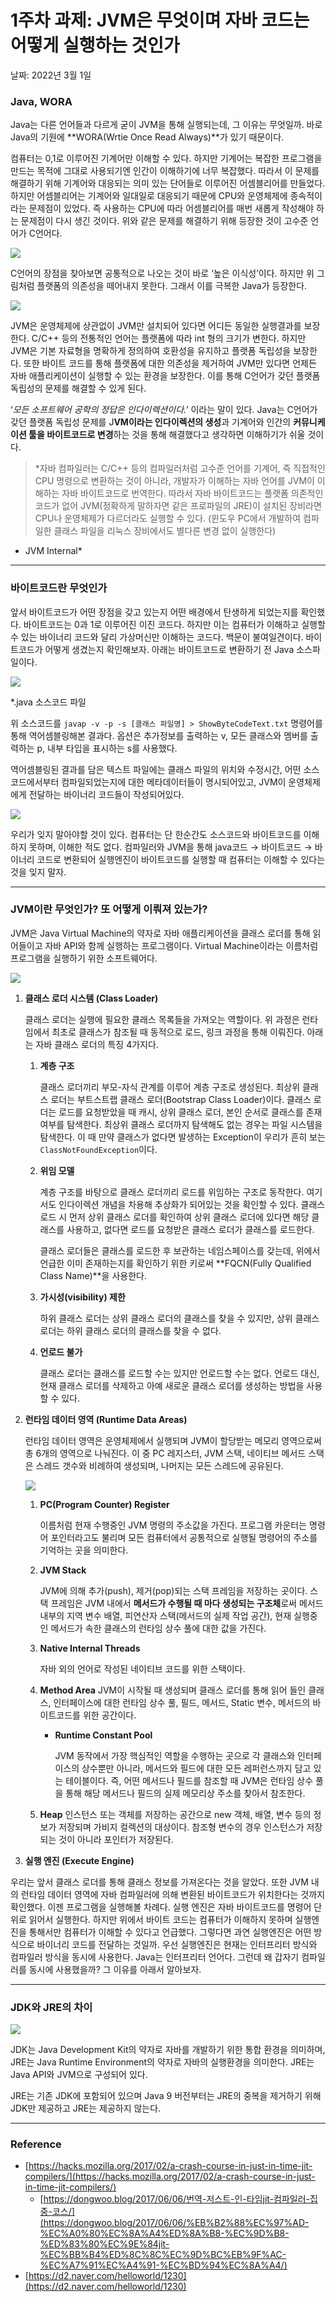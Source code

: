 # 1주차 과제: JVM은 무엇이며 자바 코드는 어떻게 실행하는 것인가

날짜: 2022년 3월 1일

### Java, WORA

Java는 다른 언어들과 다르게 굳이 JVM을 통해 실행되는데, 그 이유는 무엇일까. 바로 Java의 기원에 **WORA(Wrtie Once Read Always)**가 있기 때문이다. 

컴퓨터는 0,1로 이루어진 기계어만 이해할 수 있다. 하지만 기계어는 복잡한 프로그램을 만드는 목적에 그대로 사용되기엔 인간이 이해하기에 너무 복잡했다. 따라서 이 문제를 해결하기 위해 기계어와 대응되는 의미 있는 단어들로 이루어진 어셈블리어를 만들었다. 하지만 어셈블리어는 기계어와 일대일로 대응되기 때문에 CPU와 운영체제에 종속적이라는 문제점이 있었다. 즉 사용하는 CPU에 따라 어셈블리어를 매번 새롭게 작성해야 하는 문제점이 다시 생긴 것이다. 위와 같은 문제를 해결하기 위해 등장한 것이 고수준 언어가 C언어다.

<img src="img/c-platform.png">


C언어의 장점을 찾아보면 공통적으로 나오는 것이 바로 ‘높은 이식성’이다. 하지만 위 그림처럼 플랫폼의 의존성을 떼어내지 못한다. 그래서 이를 극복한 Java가 등장한다.

<img src="img/c-platform.png">

JVM은 운영체제에 상관없이 JVM만 설치되어 있다면 어디든 동일한 실행결과를 보장한다. C/C++ 등의 전통적인 언어는 플랫폼에 따라 int 형의 크기가 변한다. 하지만 JVM은 기본 자료형을 명확하게 정의하여 호환성을 유지하고 플랫폼 독립성을 보장한다. 또한 바이트 코드를 통해 플랫폼에 대한 의존성을 제거하여 JVM만 있다면 언제든 자바 애플리케이션이 실행할 수 있는 환경을 보장한다. 이를 통해 C언어가 갖던 플랫폼 독립성의 문제를 해결할 수 있게 된다. 

‘*모든 소프트웨어 공학의 정답은 인다이렉션이다.’* 이라는 말이 있다. Java는 C언어가 갖던 플랫폼 독립성 문제를 J**VM이라는 인다이렉션의 생성**과 기계어와 인간의 **커뮤니케이션 툴을 바이트코드로 변경**하는 것을 통해 해결했다고 생각하면 이해하기가 쉬울 것이다.

> *자바 컴파일러는 C/C++ 등의 컴파일러처럼 고수준 언어를 기계어, 즉 직접적인 CPU 명령으로 변환하는 것이 아니라, 개발자가 이해하는 자바 언어를 JVM이 이해하는 자바 바이트코드로 번역한다. 따라서 자바 바이트코드는 플랫폼 의존적인 코드가 없어 JVM(정확하게 말하자면 같은 프로파일의 JRE)이 설치된 장비라면 CPU나 운영체제가 다르더라도 실행할 수 있다. (윈도우 PC에서 개발하여 컴파일한 클래스 파일을 리눅스 장비에서도 별다른 변경 없이 실행한다)

- JVM Internal*
> 

---

### 바이트코드란 무엇인가

앞서 바이트코드가 어떤 장점을 갖고 있는지 어떤 배경에서 탄생하게 되었는지를 확인했다. 바이트코드는 0과 1로 이루어진 이진 코드다. 하지만 이는 컴퓨터가 이해하고 실행할 수 있는 바이너리 코드와 달리 가상머신만  이해하는 코드다. 백문이 불여일견이다. 바이트코드가 어떻게 생겼는지 확인해보자. 아래는 바이트코드로 변환하기 전 Java 소스파일이다.

<img src="img/javacode.png">

*.java 소스코드 파일

위 소스코드를 `javap -v -p -s [클래스 파일명] > ShowByteCodeText.txt` 명령어를 통해 역어셈블링해본 결과다. 옵션은 추가정보를 출력하는 v, 모든 클래스와 멤버를 출력하는 p, 내부 타입을 표시하는 s를 사용했다. 

역어셈블링된 결과를 담은 텍스트 파일에는 클래스 파일의 위치와 수정시간, 어떤 소스코드에서부터 컴파일되었는지에 대한 메타데이터들이 명시되어있고, JVM이 운영체제에게 전달하는 바이너리 코드들이 작성되어있다. 

<img src="img/bytecode.png">

우리가 잊지 말아야할 것이 있다. 컴퓨터는 단 한순간도 소스코드와 바이트코드를 이해하지 못하며, 이해한 적도 없다. 컴파일러와 JVM을 통해 java코드 → 바이트코드 → 바이너리 코드로 변환되어 실행엔진이 바이트코드를 실행할 때 컴퓨터는 이해할 수 있다는 것을 잊지 말자.

---

### JVM이란 무엇인가? 또 어떻게 이뤄져 있는가?

JVM은 Java Virtual Machine의 약자로 자바 애플리케이션을 클래스 로더를 통해 읽어들이고 자바 API와 함께 실행하는 프로그램이다. Virtual Machine이라는 이름처럼 프로그램을 실행하기 위한 소프트웨어다. 

<img src="img/jvm.png">

1. **클래스 로더 시스템 (Class Loader)**
    
    클래스 로더는 실행에 필요한 클래스 목록들을 가져오는 역할이다. 위 과정은 런타임에서 최초로 클래스가 참조될 때 동적으로 로드, 링크 과정을 통해 이뤄진다. 아래는 자바 클래스 로더의 특징 4가지다.
    
    1. **계층 구조**
        
        클래스 로더끼리 부모-자식 관계를 이루어 계층 구조로 생성된다. 최상위 클래스 로더는 부트스트랩 클래스 로더(Bootstrap Class Loader)이다. 클래스 로더는 로드를 요청받았을 때 캐시, 상위 클래스 로더, 본인 순서로 클래스를 존재 여부를 탐색한다. 최상위 클래스 로더까지 탐색해도 없는 경우는 파일 시스템을 탐색한다. 이 때 만약 클래스가 없다면 발생하는 Exception이 우리가 흔히 보는 `ClassNotFoundException`이다.
        
    2. **위임 모델**
        
        계층 구조를 바탕으로 클래스 로더끼리 로드를 위임하는 구조로 동작한다. 여기서도 인다이렉션 개념을 차용해 추상화가 되어있는 것을 확인할 수 있다. 클래스 로드 시 먼저 상위 클래스 로더를 확인하여 상위 클래스 로더에 있다면 해당 클래스를 사용하고, 없다면 로드를 요청받은 클래스 로더가 클래스를 로드한다. 
        
        클래스 로더들은 클래스를 로드한 후 보관하는 네임스페이스를 갖는데, 위에서 언급한 이미 존재하는지를 확인하기 위한 키로써 **FQCN(Fully Qualified Class Name)**을 사용한다.
        
    3. **가시성(visibility) 제한**
        
        하위 클래스 로더는 상위 클래스 로더의 클래스를 찾을 수 있지만, 상위 클래스 로더는 하위 클래스 로더의 클래스를 찾을 수 없다.
        
    4. **언로드 불가**
        
        클래스 로더는 클래스를 로드할 수는 있지만 언로드할 수는 없다. 언로드 대신, 현재 클래스 로더를 삭제하고 아예 새로운 클래스 로더를 생성하는 방법을 사용할 수 있다.
        
    
2. **런타임 데이터 영역 (Runtime Data Areas)**
    
    런타임 데이터 영역은 운영체제에서 실행되며 JVM이 할당받는 메모리 영역으로써 총 6개의 영역으로 나눠진다. 이 중 PC 레지스터, JVM 스택, 네이티브 메서드 스택은 스레드 갯수와 비례하여 생성되며, 나머지는 모든 스레드에 공유된다.
    
    <img src="img/runtime.png">
    
    1. **PC(Program Counter) Register**
        
        이름처럼 현재 수행중인 JVM 명령의 주소값을 가진다. 프로그램 카운터는 명령어 포인터라고도 불리며 모든 컴퓨터에서 공통적으로 실행될 명령어의 주소를 기억하는 곳을 의미한다. 
        
    2. **JVM Stack**
        
        JVM에 의해 추가(push), 제거(pop)되는 스택 프레임을 저장하는 곳이다. 스택 프레임은 JVM 내에서 **메서드가 수행될 때 마다 생성되는 구조체**로써 메서드 내부의 지역 변수 배열, 피연산자 스택(메서드의 실제 작업 공간), 현재 실행중인 메서드가 속한 클래스의 런타임 상수 풀에 대한 값을 가진다. 
        
    3. **Native Internal Threads**
        
        자바 외의 언어로 작성된 네이티브 코드를 위한 스택이다.
        
    4. **Method Area**
    JVM이 시작될 때 생성되며 클래스 로더를 통해 읽어 들인 클래스, 인터페이스에 대한 런타임 상수 풀, 필드, 메서드, Static 변수, 메서드의 바이트코드를 위한 공간이다. 
        - **Runtime Constant Pool**
            
            JVM 동작에서 가장 핵심적인 역할을 수행하는 곳으로 각 클래스와 인터페이스의 상수뿐만 아니라, 메서드와 필드에 대한 모든 레퍼런스까지 담고 있는 테이블이다. 즉, 어떤 메서드나 필드를 참조할 때 JVM은 런타임 상수 풀을 통해 해당 메서드나 필드의 실제 메모리상 주소를 찾아서 참조한다.
            
    5. **Heap**
    인스턴스 또는 객체를 저장하는 공간으로 new 객체, 배열, 변수 등의 정보가 저장되며 가비지 컬렉션의 대상이다. 참조형 변수의 경우 인스턴스가 저장되는 것이 아니라 포인터가 저장된다. 

1. **실행 엔진 (Execute Engine)**

우리는 앞서 클래스 로더를 통해 클래스 정보를 가져온다는 것을 알았다. 또한 JVM 내의 런타임 데이터 영역에 자바 컴파일러에 의해 변환된 바이트코드가 위치한다는 것까지 확인했다. 이젠 프로그램을 실행해볼 차례다. 실행 엔진은 자바 바이트코드를 명령어 단위로 읽어서 실행한다. 하지만 위에서 바이트 코드는 컴퓨터가 이해하지 못하며 실행엔진을 통해서만 컴퓨터가 이해할 수 있다고 언급했다. 그렇다면 과연 실행엔진은 어떤 방식으로 바이너리 코드를 전달하는 것일까. 우선 실행엔진은 현재는 인터프리터 방식와 컴파일러 방식을 동시에 사용한다. Java는 인터프리터 언어다. 그런데 왜 갑자기 컴파일러를 동시에 사용했을까? 그 이유를 아래서 알아보자.

---

### JDK와 JRE의 차이

<img src="img/jdk-jre.png">

JDK는 Java Development Kit의 약자로 자바를 개발하기 위한 통합 환경을 의미하며, JRE는 Java Runtime Environment의 약자로 자바의 실행환경을 의미한다. JRE는 Java API와 JVM으로 구성되어 있다. 

JRE는 기존 JDK에 포함되어 있으며 Java 9 버전부터는 JRE의 중복을 제거하기 위해 JDK만 제공하고 JRE는 제공하지 않는다.

---

### Reference

- [https://hacks.mozilla.org/2017/02/a-crash-course-in-just-in-time-jit-compilers/](https://hacks.mozilla.org/2017/02/a-crash-course-in-just-in-time-jit-compilers/)
    - [https://dongwoo.blog/2017/06/06/번역-저스트-인-타임jit-컴파일러-집중-코스/](https://dongwoo.blog/2017/06/06/%EB%B2%88%EC%97%AD-%EC%A0%80%EC%8A%A4%ED%8A%B8-%EC%9D%B8-%ED%83%80%EC%9E%84jit-%EC%BB%B4%ED%8C%8C%EC%9D%BC%EB%9F%AC-%EC%A7%91%EC%A4%91-%EC%BD%94%EC%8A%A4/)
- [https://d2.naver.com/helloworld/1230](https://d2.naver.com/helloworld/1230)
